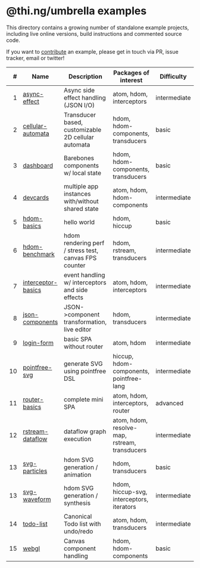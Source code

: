 # @thi.ng/umbrella examples

This directory contains a growing number of standalone example projects, including live online versions, build instructions and commented source code.

If you want to [contribute](../CONTRIBUTING.md) an example, please get in touch via PR, issue tracker, email or twitter!

| # | Name | Description | Packages of interest | Difficulty |
| ---: | --- | --- | --- | --- |
| 1 | [async-effect](./async-effect) | Async side effect handling (JSON I/O) | atom, hdom, interceptors | intermediate |
| 2 | [cellular-automata](./cellular-automata) | Transducer based, customizable 2D cellular automata | hdom, hdom-components, transducers |  basic |
| 3 | [dashboard](./cellular-automata) | Barebones components w/ local state | hdom, hdom-components, transducers | basic |
| 4 | [devcards](./devcards) | multiple app instances with/without shared state | atom, hdom, hdom-components | intermediate |
| 5 | [hdom-basics](./hdom-basics) | hello world | hdom, hiccup | basic |
| 6 | [hdom-benchmark](./hdom-benchmark) | hdom rendering perf / stress test, canvas FPS counter | hdom, rstream, transducers | intermediate |
| 7 | [interceptor-basics](./hdom-benchmark) | event handling w/ interceptors and side effects | atom, hdom, interceptors | intermediate |
| 8 | [json-components](./json-components) | JSON->component transformation, live editor | hdom, transducers | intermediate |
| 9 | [login-form](./login-form) | basic SPA without router | atom, hdom | intermediate |
| 10 | [pointfree-svg](./pointfree-svg) | generate SVG using pointfree DSL | hiccup, hdom-components, pointfree-lang | intermediate |
| 11 | [router-basics](./router-basics) | complete mini SPA | atom, hdom, interceptors, router | advanced |
| 12 | [rstream-dataflow](./rstream-dataflow) | dataflow graph execution | atom, hdom, resolve-map, rstream, transducers | intermediate |
| 13 | [svg-particles](./svg-particles) | hdom SVG generation / animation | hdom, transducers | basic |
| 13 | [svg-waveform](./svg-waveform) | hdom SVG generation / synthesis | hdom, hiccup-svg, interceptors, iterators | intermediate |
| 14 | [todo-list](./todo-list) | Canonical Todo list with undo/redo | atom, hdom, transducers | intermediate |
| 15 | [webgl](./webgl) | Canvas component handling | hdom, hdom-components | basic |
